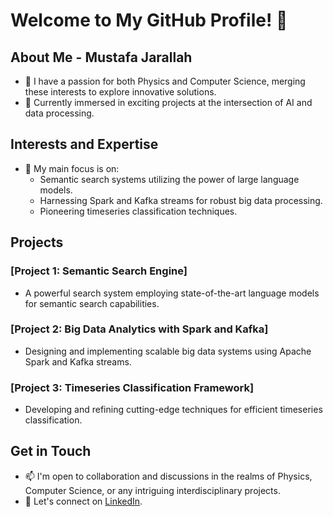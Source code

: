 # Welcome to My GitHub Profile! 👋

## About Me - Mustafa Jarallah
- 👀 I have a passion for both Physics and Computer Science, merging these interests to explore innovative solutions.
- 🌱 Currently immersed in exciting projects at the intersection of AI and data processing.

## Interests and Expertise
- 🚀 My main focus is on:
  - Semantic search systems utilizing the power of large language models.
  - Harnessing Spark and Kafka streams for robust big data processing.
  - Pioneering timeseries classification techniques.

## Projects

### [Project 1: Semantic Search Engine]
- A powerful search system employing state-of-the-art language models for semantic search capabilities.

### [Project 2: Big Data Analytics with Spark and Kafka]
- Designing and implementing scalable big data systems using Apache Spark and Kafka streams.

### [Project 3: Timeseries Classification Framework]
- Developing and refining cutting-edge techniques for efficient timeseries classification.

## Get in Touch
- 📫 I'm open to collaboration and discussions in the realms of Physics, Computer Science, or any intriguing interdisciplinary projects.
- 💼 Let's connect on [LinkedIn](https://www.linkedin.com/in/mustafa-jarallah/).



<!---
majarall/majarall is a ✨ special ✨ repository because its `README.md` (this file) appears on your GitHub profile.
You can click the Preview link to take a look at your changes.
--->
